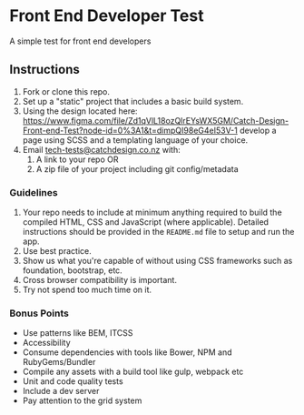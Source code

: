 # Front End Developer Test

A simple test for front end developers

## Instructions

1. Fork or clone this repo.
2. Set up a "static" project that includes a basic build system.
3. Using the design located here:  https://www.figma.com/file/Zd1qVlL18ozQlrEYsWX5GM/Catch-Design-Front-end-Test?node-id=0%3A1&t=dimpQI98eG4eI53V-1 develop a page using SCSS and a templating language of your choice. 
6. Email tech-tests@catchdesign.co.nz with:
    1. A link to your repo OR
    2. A zip file of your project including git config/metadata

### Guidelines

1. Your repo needs to include at minimum anything required to build the compiled HTML, CSS and JavaScript (where applicable).
   Detailed instructions should be provided in the `README.md` file to setup and run the app.
2. Use best practice.
3. Show us what you're capable of without using CSS frameworks such as foundation, bootstrap, etc.
4. Cross browser compatibility is important.
5. Try not spend too much time on it.

### Bonus Points

* Use patterns like BEM, ITCSS
* Accessibility
* Consume dependencies with tools like Bower, NPM and RubyGems/Bundler
* Compile any assets with a build tool like gulp, webpack etc
* Unit and code quality tests
* Include a dev server
* Pay attention to the grid system
